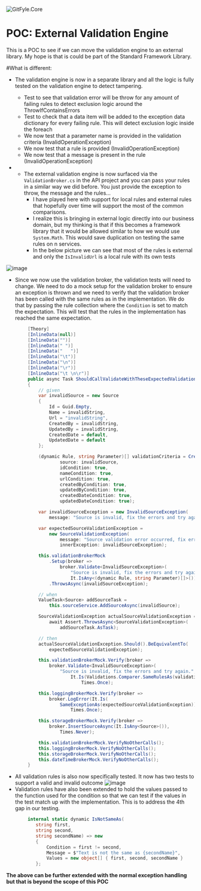 ![GitFyle.Core](https://raw.githubusercontent.com/The-Standard-Organization/GitFyle.Core.Api/main/Resources/Images/gitfyle-gitlogo.png)

# POC: External Validation Engine
This is a POC to see if we can move the validation engine to an external library.  My hope is that is could be part of the Standard Framework Library. 

#What is different:
- The validation engine is now in a separate library and all the logic is fully tested on the validation engine to detect tampering.
  - Test to see that validation error will be throw for any amount of failing rules to detect exclusion logic around the ThrowIfContainsErrors
  - Test to check that a data item will be added to the exception data dictionary for every failing rule.  This will detect exclusion logic inside the foreach
  - We now test that a parameter name is provided in the validation criteria (InvalidOperationException)
  - We now test that a rule is provided (InvalidOperationException)
  - We now test that a message is present in the rule (InvalidOperationException)

- - The external validation engine is now surfaced via the `ValidationBroker.cs` in the API project and you can pass your rules in a similar way we did before.  You just provide the exception to throw, the message and the rules...
    - I have played here with support for local rules and external rules that hopefully over time will support the most of the common comparisons.
    - I realize this is bringing in external logic directly into our business domain, but my thinking is that if this becomes a framework library that it would be allowed similar to how we would use `System.Math`.  This would save duplication on testing the same rules on n services.  
    - In the below picture we can see that most of the rules is external and only the `IsInvalidUrl`  is a local rule with its own tests

![image](https://github.com/user-attachments/assets/f8079546-5ab3-4a70-99a1-1b4c49ac63f9)

- Since we now use the validation broker, the validation tests will need to change.  We need to do a mock setup for the validation broker to ensure an exception is thrown and we need to verify that the validation broker has been called with the same rules as in the implementation.  We do that by passing the rule collection where the `Condition` is set to match the expectation.   This will test that the rules in the implementation has reached the same expectation.

```cs
        [Theory]
        [InlineData(null)]
        [InlineData("")]
        [InlineData(" ")]
        [InlineData("   ")]
        [InlineData("\t")]
        [InlineData("\n")]
        [InlineData("\r")]
        [InlineData("\t \n\r")]
        public async Task ShouldCallValidateWithTheseExpectedValidationRulesAsync(string invalidString)
        {
            // given
            var invalidSource = new Source
            {
                Id = Guid.Empty,
                Name = invalidString,
                Url = "invalidString",
                CreatedBy = invalidString,
                UpdatedBy = invalidString,
                CreatedDate = default,
                UpdatedDate = default
            };

            (dynamic Rule, string Parameter)[] validationCriteria = CreateValidationCriteria(
                    source: invalidSource,
                    idCondition: true,
                    nameCondition: true,
                    urlCondition: true,
                    createdByCondition: true,
                    updatedByCondition: true,
                    createdDateCondition: true,
                    updatedDateCondition: true);

            var invalidSourceException = new InvalidSourceException(
                message: "Source is invalid, fix the errors and try again.");

            var expectedSourceValidationException =
                new SourceValidationException(
                    message: "Source validation error occurred, fix errors and try again.",
                    innerException: invalidSourceException);

            this.validationBrokerMock
                .Setup(broker =>
                    broker.Validate<InvalidSourceException>(
                        "Source is invalid, fix the errors and try again.",
                        It.IsAny<(dynamic Rule, string Parameter)[]>()))
                .ThrowsAsync(invalidSourceException);

            // when
            ValueTask<Source> addSourceTask =
                this.sourceService.AddSourceAsync(invalidSource);

            SourceValidationException actualSourceValidationException =
                await Assert.ThrowsAsync<SourceValidationException>(
                    addSourceTask.AsTask);

            // then
            actualSourceValidationException.Should().BeEquivalentTo(
                expectedSourceValidationException);

            this.validationBrokerMock.Verify(broker =>
                broker.Validate<InvalidSourceException>(
                    "Source is invalid, fix the errors and try again.",
                        It.Is(Validations.Comparer.SameRulesAs(validationCriteria))),
                            Times.Once);

            this.loggingBrokerMock.Verify(broker =>
                broker.LogError(It.Is(
                    SameExceptionAs(expectedSourceValidationException))),
                        Times.Once);

            this.storageBrokerMock.Verify(broker =>
                broker.InsertSourceAsync(It.IsAny<Source>()),
                    Times.Never);

            this.validationBrokerMock.VerifyNoOtherCalls();
            this.loggingBrokerMock.VerifyNoOtherCalls();
            this.storageBrokerMock.VerifyNoOtherCalls();
            this.dateTimeBrokerMock.VerifyNoOtherCalls();
        }
```
- All validation rules is also now specifically tested.  It now has two tests to support a valid and invalid outcome
![image](https://github.com/user-attachments/assets/c6c6f4a4-911c-40f2-85d1-b2bf2faf8cc9)
- Validation rules have also been extended to hold the values passed to the function used for the condition so that we can test if the values in the test match up with the implementation.  This is to address the 4th gap in our testing.
```cs
        internal static dynamic IsNotSameAs(
           string first,
           string second,
           string secondName) => new
           {
               Condition = first != second,
               Message = $"Text is not the same as {secondName}",
               Values = new object[] { first, second, secondName }
           };
```

**The above can be further extended with the normal exception handling but that is beyond the scope of this POC**
 
 